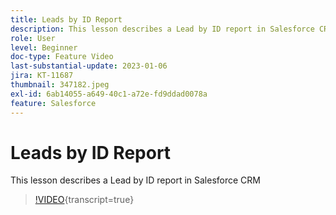 ```yaml
---
title: Leads by ID Report
description: This lesson describes a Lead by ID report in Salesforce CRM
role: User
level: Beginner
doc-type: Feature Video
last-substantial-update: 2023-01-06
jira: KT-11687
thumbnail: 347182.jpeg
exl-id: 6ab14055-a649-40c1-a72e-fd9ddad0078a
feature: Salesforce
---
```

# Leads by ID Report

This lesson describes a Lead by ID report in Salesforce CRM

>[!VIDEO](https://video.tv.adobe.com/v/347182/?learn=on){transcript=true}
